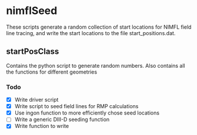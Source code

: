 # nimflSeed
These scripts generate a random collection of start locations for NIMFL field line tracing, and write the start locations to the file start_positions.dat.

## startPosClass 
Contains the python script to generate random numbers. Also contains all the 
functions for different geometries

### Todo
 - [x] Write driver script
 - [x] Write script to seed field lines for RMP calculations
 - [x] Use ingon function to more efficiently chose seed locations
 - [ ] Write a generic DIII-D seeding function
 - [x] Write function to write 
